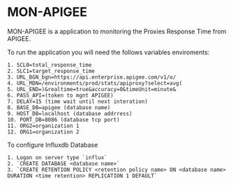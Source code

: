# MON-APIGEE

MON-APIGEE is a application to monitoring the Proxies Response Time from APIGEE.

To run the application you will need the follows variables enviroments:

    1. SCL0=total_response_time
	2. SLC1=target_response_time
	3. URL_BGN_bgn=https://api.enterprise.apigee.com/v1/o/
	4. URL_MDN=/environments/prod/stats/apiproxy?select=avg(
	5. URL_END=)&realtime=true&accuracy=0&timeUnit=minute&
	6. PASS_API=(token to mgnt APIGEE)
	7. DELAY=15 (time wait until next interation)
	8. BASE_DB=apigee (database name)
	9. HOST_DB=localhost (database addrress)
	10. PORT_DB=8086 (database tcp port)
	11. ORG2=organization 1
	12. ORG1=organization 2

To configure Influxdb Database

	1. Logon on server type `influx`
	2. `CREATE DATABASE <database name>`
	3. `CREATE RETENTION POLICY <retention policy name> ON <database name> DURATION <time retention> REPLICATION 1 DEFAULT`



